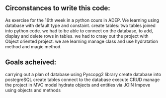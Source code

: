 

## Circonstances to write this code:

As exercise for the 16th week in a python cours in ADEP.
We learning using database with default type and constaint.
create tables: two tables joined into python code.
we had to be able to connect on the database, to add, display and delete rows in tables.
we had to craay out the project with Object oriented project.
we are learning manage class and use hydratation method and magic method.


## Goals acheived:

carrying out a plan of database
using Pyscopg2 library
create database into postegreSQL
create tables
connect to the database
execute CRUD
manage the project in MVC model
hydrate objects and entities via JOIN
Impove using objects and methods

